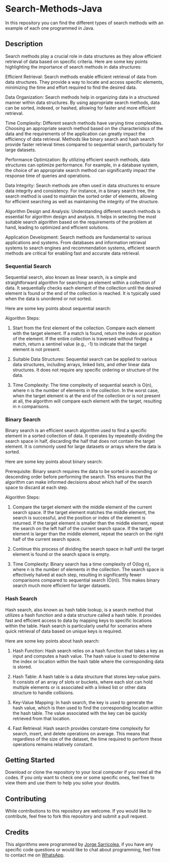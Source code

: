 # Search-Methods-Java
In this repository you can find the different types of search methods with an example of each one programmed in Java.

## Description
Search methods play a crucial role in data structures as they allow efficient retrieval of data based on specific criteria. Here are some key points highlighting the importance of search methods in data structures:

Efficient Retrieval: Search methods enable efficient retrieval of data from data structures. They provide a way to locate and access specific elements, minimizing the time and effort required to find the desired data.

Data Organization: Search methods help in organizing data in a structured manner within data structures. By using appropriate search methods, data can be sorted, indexed, or hashed, allowing for faster and more efficient retrieval.

Time Complexity: Different search methods have varying time complexities. Choosing an appropriate search method based on the characteristics of the data and the requirements of the application can greatly impact the efficiency of data retrieval. Methods like binary search and hash search provide faster retrieval times compared to sequential search, particularly for large datasets.

Performance Optimization: By utilizing efficient search methods, data structures can optimize performance. For example, in a database system, the choice of an appropriate search method can significantly impact the response time of queries and operations.

Data Integrity: Search methods are often used in data structures to ensure data integrity and consistency. For instance, in a binary search tree, the search method is used to maintain the sorted order of elements, allowing for efficient searching as well as maintaining the integrity of the structure.

Algorithm Design and Analysis: Understanding different search methods is essential for algorithm design and analysis. It helps in selecting the most suitable search algorithm based on the requirements of the problem at hand, leading to optimized and efficient solutions.

Application Development: Search methods are fundamental to various applications and systems. From databases and information retrieval systems to search engines and recommendation systems, efficient search methods are critical for enabling fast and accurate data retrieval.

### Sequential Search
Sequential search, also known as linear search, is a simple and straightforward algorithm for searching an element within a collection of data. It sequentially checks each element of the collection until the desired element is found or the end of the collection is reached. It is typically used when the data is unordered or not sorted.

Here are some key points about sequential search:

Algorithm Steps:

1. Start from the first element of the collection. Compare each element with the target element.
If a match is found, return the index or position of the element.
If the entire collection is traversed without finding a match, return a sentinel value (e.g., -1) to indicate that the target element is not present.

2. Suitable Data Structures: Sequential search can be applied to various data structures, including arrays, linked lists, and other linear data structures. It does not require any specific ordering or structure of the data.

3. Time Complexity: The time complexity of sequential search is O(n), where n is the number of elements in the collection. In the worst case, when the target element is at the end of the collection or is not present at all, the algorithm will compare each element with the target, resulting in n comparisons.

### Binary Search
Binary search is an efficient search algorithm used to find a specific element in a sorted collection of data. It operates by repeatedly dividing the search space in half, discarding the half that does not contain the target element. It is commonly used for large datasets or arrays where the data is sorted.

Here are some key points about binary search:

Prerequisite: Binary search requires the data to be sorted in ascending or descending order before performing the search. This ensures that the algorithm can make informed decisions about which half of the search space to discard at each step.

Algorithm Steps:

1. Compare the target element with the middle element of the current search space.
If the target element matches the middle element, the search is successful, and the position or index of the element is returned.
If the target element is smaller than the middle element, repeat the search on the left half of the current search space.
If the target element is larger than the middle element, repeat the search on the right half of the current search space.

2. Continue this process of dividing the search space in half until the target element is found or the search space is empty.

3. Time Complexity: Binary search has a time complexity of O(log n), where n is the number of elements in the collection. The search space is effectively halved at each step, resulting in significantly fewer comparisons compared to sequential search (O(n)). This makes binary search much more efficient for larger datasets.

### Hash Search
Hash search, also known as hash table lookup, is a search method that utilizes a hash function and a data structure called a hash table. It provides fast and efficient access to data by mapping keys to specific locations within the table. Hash search is particularly useful for scenarios where quick retrieval of data based on unique keys is required.

Here are some key points about hash search:

1. Hash Function: Hash search relies on a hash function that takes a key as input and computes a hash value. The hash value is used to determine the index or location within the hash table where the corresponding data is stored.

2. Hash Table: A hash table is a data structure that stores key-value pairs. It consists of an array of slots or buckets, where each slot can hold multiple elements or is associated with a linked list or other data structure to handle collisions.

3. Key-Value Mapping: In hash search, the key is used to generate the hash value, which is then used to find the corresponding location within the hash table. The value associated with the key can be quickly retrieved from that location.

4. Fast Retrieval: Hash search provides constant-time complexity for search, insert, and delete operations on average. This means that regardless of the size of the dataset, the time required to perform these operations remains relatively constant.

## Getting Started
Download or clone the repository to your local computer if you need all the codes. If you only want to check one or some specific ones, feel free to view them and use them to help you solve your doubts.

## Contributing
While contributions to this repository are welcome. If you would like to contribute, feel free to fork this repository and submit a pull request.

## Credits
This algorithms were programmed by [Jorge Sarricolea](https://jorgesarricolea.com), if you have any specific code questions or would like to chat about programming, feel free to contact me on [WhatsApp](https://wa.me/529381095593).
